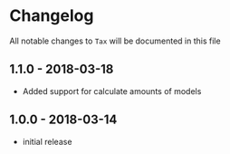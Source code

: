 # Changelog

All notable changes to `Tax` will be documented in this file

## 1.1.0 - 2018-03-18

- Added support for calculate amounts of models

## 1.0.0 - 2018-03-14

- initial release
